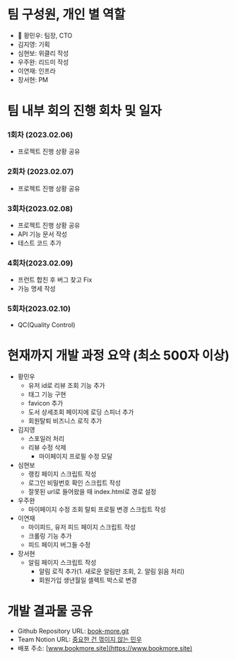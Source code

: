 # 팀 구성원, 개인 별 역할
- 👑 황민우: 팀장, CTO
- 김지영: 기획
- 심현보: 위클리 작성
- 우주완: 리드미 작성
- 이연재: 인프라
- 장서현: PM


# 팀 내부 회의 진행 회차 및 일자
### 1회차 (2023.02.06)  
- 프로젝트 진행 상황 공유

### 2회차 (2023.02.07)
- 프로젝트 진행 상황 공유

### 3회차(2023.02.08)
- 프로젝트 진행 상황 공유
- API 기능 문서 작성
- 테스트 코드 추가

### 4회차(2023.02.09)
- 프런트 합친 후 버그 찾고 Fix
- 가능 명세 작성

### 5회차(2023.02.10)
- QC(Quality Control)


# 현재까지 개발 과정 요약 (최소 500자 이상)
- 황민우
   - 유저 id로 리뷰 조회 기능 추가
   - 태그 기능 구현
   - favicon 추가
   - 도서 상세조회 페이지에 로딩 스피너 추가
   - 회원탈퇴 비즈니스 로직 추가
- 김지영
	 - 스포일러 처리
   - 리뷰 수정 삭제
	 - 마이페이지 프로필 수정 모달
- 심현보
	- 랭킹 페이지 스크립트 작성
	- 로그인 비밀번호 확인 스크립트 작성
	- 잘못된 url로 들어왔을 때 index.html로 경로 설정
- 우주완
	- 마이페이지 수정 조회 탈퇴 프로필 변경 스크립트 작성
- 이연재
  - 마이피드, 유저 피드 페이지 스크립트 작성
  - 크롤링 기능 추가
  - 피드 페이지 버그들 수정
- 장서현
   - 알림 페이지 스크립트 작성
	 - 알림 로직 추가(1. 새로운 알림만 조회, 2. 알림 읽음 처리)
	 - 회원가입 생년월일 셀렉트 박스로 변경


# 개발 결과물 공유
- Github Repository URL: [book-more.git](https://github.com/likelion-backend-2nd-project-team11/book-more)
- Team Notion URL: [중요한 건 꺾이지 않는 민우](https://menu-hwang.notion.site/20389849506f486f8e59acd448848e32)
- 배포 주소: [www.bookmore.site](https://www.bookmore.site)
